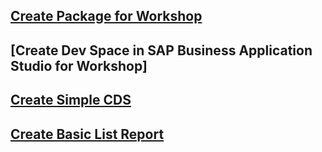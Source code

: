 ## [Create Package for Workshop](./Create%20Package%20for%20Workshop/README.md)
## [Create Dev Space in SAP Business Application Studio for Workshop]
## [Create Simple CDS](./Create%20Simple%20CDS/README.md)
## [Create Basic List Report](./Create%20Basic%20List%20Report/README.md)
## []()
## []()
## []()
